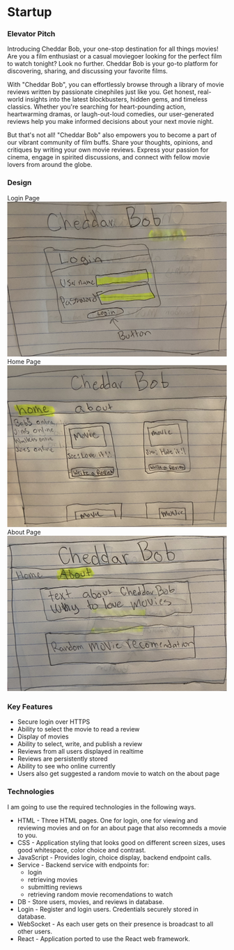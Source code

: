 # Startup
### Elevator Pitch
Introducing Cheddar Bob, your one-stop destination for all things movies! Are you a film enthusiast or a casual moviegoer looking for the perfect film to watch tonight? Look no further. Cheddar Bob is your go-to platform for discovering, sharing, and discussing your favorite films.

With "Cheddar Bob", you can effortlessly browse through a library of movie reviews written by passionate cinephiles just like you. Get honest, real-world insights into the latest blockbusters, hidden gems, and timeless classics. Whether you're searching for heart-pounding action, heartwarming dramas, or laugh-out-loud comedies, our user-generated reviews help you make informed decisions about your next movie night.

But that's not all! "Cheddar Bob" also empowers you to become a part of our vibrant community of film buffs. Share your thoughts, opinions, and critiques by writing your own movie reviews. Express your passion for cinema, engage in spirited discussions, and connect with fellow movie lovers from around the globe.
### Design
Login Page
![Screenshot](IMG_2127.jpg)
Home Page
![Screenshot](IMG_2128.jpg)
About Page
![Screenshot](IMG_2129.jpg)

### Key Features
- Secure login over HTTPS
- Ability to select the movie to read a review
- Display of movies
- Ability to select, write, and publish a review
- Reviews from all users displayed in realtime
- Reviews are persistently stored
- Ability to see who online currently
- Users also get suggested a random movie to watch on the about page
### Technologies
I am going to use the required technologies in the following ways.

- HTML - Three HTML pages. One for login, one for viewing and reviewing movies and on for an about page that also recomneds a movie to you.
- CSS - Application styling that looks good on different screen sizes, uses good whitespace, color choice and contrast.
- JavaScript - Provides login, choice display, backend endpoint calls.
- Service - Backend service with endpoints for:
  * login
  * retrieving movies
  * submitting reviews
  * retrieving random movie recomendations to watch
- DB - Store users, movies, and reviews in database.
- Login - Register and login users. Credentials securely stored in database.
- WebSocket - As each user gets on their presence is broadcast to all other users.
- React - Application ported to use the React web framework.
